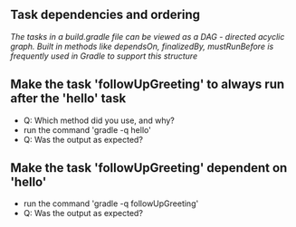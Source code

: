 ## Task dependencies and ordering
_The tasks in a build.gradle file can be viewed as a DAG  - directed acyclic graph. Built in methods like *dependsOn, finalizedBy, mustRunBefore* is frequently used in Gradle to support this structure_
    

## Make the task 'followUpGreeting' to always run after the 'hello' task
- Q: Which method did you use, and why?
- run the command 'gradle -q hello'
- Q: Was the output as expected?
    
## Make the task 'followUpGreeting' dependent on 'hello'
- run the command 'gradle -q followUpGreeting'
- Q: Was the output as expected? 